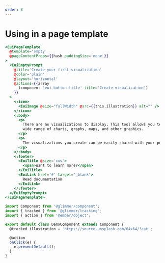 ```yaml
---
order: 8
---
```


# Using in a page template

<!-- <EuiText>
 When using a <strong>EuiEmptyPrompt</strong> in a <strong>EuiPageTemplate</strong>, pay attention to the template you’re passing. The template will determine which <EuiCode>color</EuiCode> and <EuiCode>hasBorder</EuiCode> prop you should use to ensure consistency across our Elastic products.

The following example shows the usage of a <strong>EuiEmptyPrompt</strong> in a page template where the template is set to <EuiCode>"empty"</EuiCode>.
</EuiText> -->

```hbs template
<EuiPageTemplate
  @template='empty'
  @pageContentProps={{hash paddingSize='none'}}
>
  <EuiEmptyPrompt
    @title='Create your first visualization'
    @color='plain'
    @layout='horizontal'
    @actions={{array
      (component 'eui-button-title' title='Create visualization')
    }}
  >
    <:icon>
      <EuiImage @size="fullWidth" @src={{this.illustration}} alt="" />
    </:icon>
    <:body>
      <p>
        There are no visualizations to display. This tool allows you to create a
        wide range of charts, graphs, maps, and other graphics.
      </p>
      <p>
        The visualizations you create can be easily shared with your peers.
      </p>
    </:body>
    <:footer>
      <EuiTitle @size='xxs'>
        <span>Want to learn more?</span>
      </EuiTitle>
      <EuiLink href='#' target='_blank'>
        Read documentation
      </EuiLink>
    </:footer>
  </EuiEmptyPrompt>
</EuiPageTemplate>
```

```js component
import Component from '@glimmer/component';
import { tracked } from '@glimmer/tracking';
import { action } from '@ember/object';

export default class DemoComponent extends Component {
  @tracked illustration = 'https://source.unsplash.com/64x64/?cat';

  @action
  onClick(e) {
    e.preventDefault();
  }
}
```
